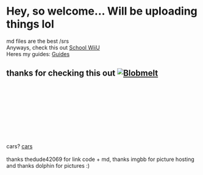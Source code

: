 # Hey, so welcome... Will be uploading things lol <br />
md files are the best /srs <br />
Anyways, check this out <a href="https://quadsYT.github.io/extra-sites/schoolwiiu">School WiiU</a> <br />
Heres my guides: <a href="https://quadsYT.github.io/guides">Guides </a> <br />
## thanks for checking this out <a href="https://imgbb.com/"><img src="https://i.ibb.co/gz1JV2x/Blobmelt.png" alt="Blobmelt" border="0"></a> <br />
<br />
<br />
<br />
<br />
<br />
<br />
<br />
<br />
<br />
cars? <a href="https://quadsyt.github.io/extra-sites/cars">cars </a> <br />
<br /> 
thanks thedude42069 for link code + md, thanks imgbb for picture hosting and thanks dolphin for pictures :)
